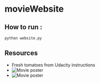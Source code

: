 # movieWebsite

## How to run : 
`python website.py`

## Resources 
- Fresh tomatoes from Udacity instructions
- ![Movie poster](https://upload.wikimedia.org/wikipedia/en/5/5e/Spider-Man_Into_the_Spider-Verse_poster.jpeg)
- ![Movie poster](https://upload.wikimedia.org/wikipedia/en/thumb/9/9e/Hotel_Transylvania_3_%282018%29_Poster.jpg/220px-Hotel_Transylvania_3_%282018%29_Poster.jpg) 